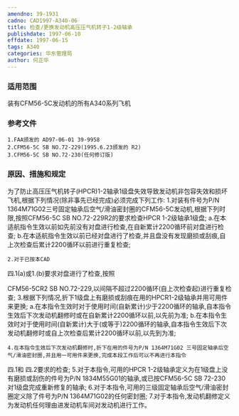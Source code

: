 ```yaml
---
amendno: 39-1931
cadno: CAD1997-A340-06
title: 检查/更换发动机高压压气机转子1-2级轴承
publishdate: 1997-06-10
effdate: 1997-06-15
tags: A340
categories: 华东管理局
author: 何正华
---
```


### 适用范围 
装有CFM56-5C发动机的所有A340系列飞机

<!--more-->
### 参考文件
    1.FAA颁发的 AD97-06-01 39-9958 
    2.CFM56-5C SB NO.72-229(1995.6.23颁发的 R2) 
    3.CFM56-5C SB NO.72-230(任何修订版)

### 原因、措施和规定 
为了防止高压压气机转子(HPCR)1-2轴承1级盘失效导致发动机非包容失效和损坏飞机,根据下列情况(除非事先已经完成)必须完成下列工作: 
    1.对装有件号为P/N 1364M71G02三号固定轴承后空气/滑油密封圈的CFM56-5C发动机,根据下列时限,按照CFM56-5C SB NO.72-229R2的要求检查HPCR 1-2级轴承1级盘; 
     a.在本适航指令生效以前如先前没有对盘进行检查,在自新累计2200循环前对盘进行检查; 
     b.在本适航指令生效以前已经对盘进行了检查,并且盘没有发现磨损或刮痕,自上次检查后累计2200循环以前进行重复检查; 

    2.对于已按本CAD
四.1(a)或1.(b)要求对盘进行了检查,按照
  
CFM56-5CR2 SB NO.72-229,以间隔不超过2200循环(自上次检查起)进行重复检查; 
    3.根据下列情况,折下1级盘上有磨损或刮痕在用的HPCR1-2级轴承并用可用件来更换; 
     a.在本指令生效时对于使用时间(自新累计)少于2200循环的轴承,自本指令生效后下次发动机翻修时或在自新累计2200循环以前,以先前为准; 
b.在本指令生效时对于使用时间(自新累计)大于(或等于)2200循环的轴承,自本指令生效后下次发动机翻修时或自上次检查后累计2200循环以前,以先到为准; 

    4.在本指令生效后下次发动机翻修时,折下在用的件号为P/N 1364M71G02 三号固定轴承后空气/滑油密封圈,并且用一可用件来更换,完成本段工作后可以不再进行本指令
四.1和
四.2要求的检查; 
    5.对于本指令,可用的HPCR 1-2级轴承定义为在1级盘上没有磨损或刮伤的件号为P/N 1834M55G01的轴承,或已按CFM56-5C SB 72-230对1级盘完成重新修复的轴承; 
    6.对于本指令,可用的三级固定轴承后空气/滑油密封圈定义除了件号为P/N 1364M71G02的任何密封圈; 
    7.对于本指令,发动机翻修定义为发动机任何理由进发动机车间对发动机进行工作。


